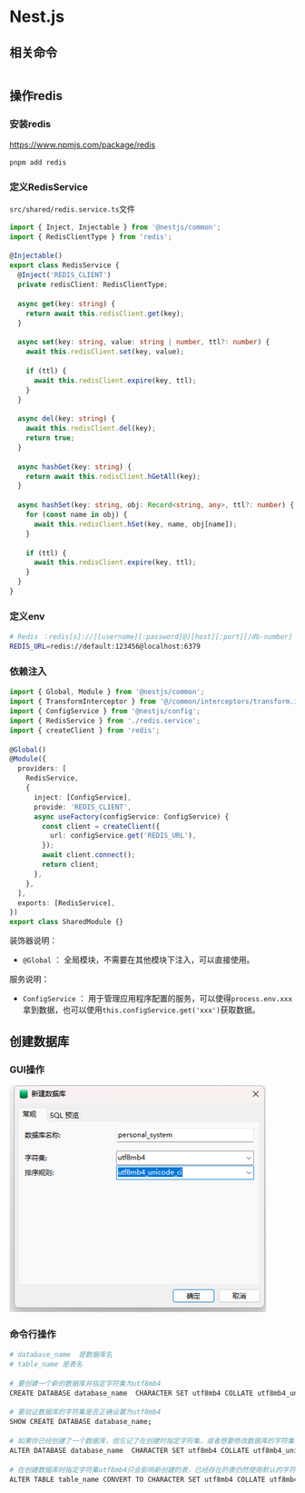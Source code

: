 # Nest.js

## 相关命令

```bash


```

## 操作redis

### 安装redis

<https://www.npmjs.com/package/redis>

```bash
pnpm add redis
```

### 定义RedisService

`src/shared/redis.service.ts`文件

```ts
import { Inject, Injectable } from '@nestjs/common';
import { RedisClientType } from 'redis';

@Injectable()
export class RedisService {
  @Inject('REDIS_CLIENT')
  private redisClient: RedisClientType;

  async get(key: string) {
    return await this.redisClient.get(key);
  }

  async set(key: string, value: string | number, ttl?: number) {
    await this.redisClient.set(key, value);

    if (ttl) {
      await this.redisClient.expire(key, ttl);
    }
  }

  async del(key: string) {
    await this.redisClient.del(key);
    return true;
  }

  async hashGet(key: string) {
    return await this.redisClient.hGetAll(key);
  }

  async hashSet(key: string, obj: Record<string, any>, ttl?: number) {
    for (const name in obj) {
      await this.redisClient.hSet(key, name, obj[name]);
    }

    if (ttl) {
      await this.redisClient.expire(key, ttl);
    }
  }
}

```

### 定义env

```bash
# Redis ：redis[s]://[[username][:password]@][host][:port][/db-number]
REDIS_URL=redis://default:123456@localhost:6379
```

### 依赖注入

```ts
import { Global, Module } from '@nestjs/common';
import { TransformInterceptor } from '@/common/interceptors/transform.interceptor';
import { ConfigService } from '@nestjs/config';
import { RedisService } from './redis.service';
import { createClient } from 'redis';

@Global()
@Module({
  providers: [
    RedisService,
    {
      inject: [ConfigService],
      provide: 'REDIS_CLIENT',
      async useFactory(configService: ConfigService) {
        const client = createClient({
          url: configService.get('REDIS_URL'),
        });
        await client.connect();
        return client;
      },
    },
  ],
  exports: [RedisService],
})
export class SharedModule {}
```

装饰器说明：

- `@Global` ： 全局模块，不需要在其他模块下注入，可以直接使用。

服务说明：

- `ConfigService` ： 用于管理应用程序配置的服务，可以使得`process.env.xxx`拿到数据，也可以使用`this.configService.get('xxx')`获取数据。

## 创建数据库

### GUI操作

![alt text](image.png)

### 命令行操作

```bash
# database_name  是数据库名
# table_name 是表名

# 要创建一个新的数据库并指定字符集为utf8mb4
CREATE DATABASE database_name  CHARACTER SET utf8mb4 COLLATE utf8mb4_unicode_ci;

# 要验证数据库的字符集是否正确设置为utf8mb4
SHOW CREATE DATABASE database_name;

# 如果你已经创建了一个数据库，但忘记了在创建时指定字符集，或者想要修改数据库的字符集
ALTER DATABASE database_name  CHARACTER SET utf8mb4 COLLATE utf8mb4_unicode_ci;

# 在创建数据库时指定字符集utf8mb4只会影响新创建的表，已经存在的表仍然使用默认的字符集。如果你想要将已经存在的表的字符集也改为utf8mb4
ALTER TABLE table_name CONVERT TO CHARACTER SET utf8mb4 COLLATE utf8mb4_unicode_ci;
```
